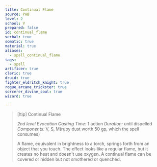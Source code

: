```yaml
---
title: Continual Flame
source: PHB
level: 2
school: V
prepared: false
id: continual_flame
verbal: true
somatic: true
material: true
aliases:
  - spell_continual_flame
tags:
  - spell
artificer: true
cleric: true
druid: true
fighter_eldritch_knight: true
rogue_arcane_trickster: true
sorcerer_divine_soul: true
wizard: true

---
```

>[!tip] Continual Flame
>
> *2nd level Evocation*
> *Casting Time:* 1 action
> *Duration:* until dispelled
> *Components:* V, S, M(ruby dust worth 50 gp, which the spell consumes)
>
>A flame, equivalent in brightness to a torch, springs forth from an object that you touch. The effect looks like a regular flame, but it creates no heat and doesn't use oxygen. A continual flame can be covered or hidden but not smothered or quenched.
>

